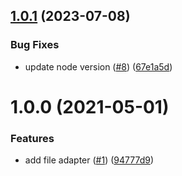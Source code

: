 ## [1.0.1](https://github.com/node-casbin/file-adapter/compare/v1.0.0...v1.0.1) (2023-07-08)


### Bug Fixes

* update node version ([#8](https://github.com/node-casbin/file-adapter/issues/8)) ([67e1a5d](https://github.com/node-casbin/file-adapter/commit/67e1a5dc23a8795f6dde2f77c941264abd080296))

# 1.0.0 (2021-05-01)


### Features

* add file adapter ([#1](https://github.com/node-casbin/file-adapter/issues/1)) ([94777d9](https://github.com/node-casbin/file-adapter/commit/94777d97d3034fb002a22fdf9d971a2f215855fe))
